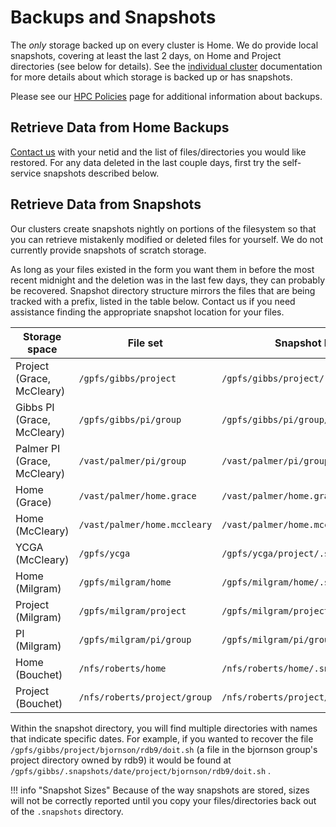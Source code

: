 # Backups and Snapshots

The _only_ storage backed up on every cluster is Home. We do provide local snapshots, covering at least the last 2 days, on Home and Project directories (see below for details). See the [individual cluster](/clusters) documentation for more details about which storage is backed up or has snapshots. 

Please see our [HPC Policies](https://research.computing.yale.edu/services/high-performance-computing/hpc-policies#Backups) page for additional information about backups. 

## Retrieve Data from Home Backups

[Contact us](/#get-help) with your netid and the list of files/directories you would like restored. For any data deleted in the last couple days, first try the self-service snapshots described below.

## Retrieve Data from Snapshots

Our clusters create snapshots nightly on portions of the filesystem so that you can retrieve mistakenly modified or deleted files for yourself. We do not currently provide snapshots of scratch storage.

As long as your files existed in the form you want them in before the most recent midnight and the deletion was in the last few days, they can probably be recovered. Snapshot directory structure mirrors the files that are being tracked with a prefix, listed in the table below. Contact us if you need assistance finding the appropriate snapshot location for your files.

| Storage space               | File set                     | Snapshot Prefix                        |
| --------------------------- | ---------------------------- | -------------------------------------- |
| Project (Grace, McCleary)   | `/gpfs/gibbs/project`        | `/gpfs/gibbs/project/.snapshots`       |
| Gibbs PI (Grace, McCleary)  | `/gpfs/gibbs/pi/group`       | `/gpfs/gibbs/pi/group/.snapshots`      |
| Palmer PI (Grace, McCleary) | `/vast/palmer/pi/group`      | `/vast/palmer/pi/group/.snapshot`      |
| Home (Grace)                | `/vast/palmer/home.grace`    | `/vast/palmer/home.grace/.snapshot`    |
| Home (McCleary)             | `/vast/palmer/home.mccleary` | `/vast/palmer/home.mccleary/.snapshot` |
| YCGA (McCleary)             | `/gpfs/ycga`                 | `/gpfs/ycga/project/.snapshots`        |
| Home (Milgram)              | `/gpfs/milgram/home`         | `/gpfs/milgram/home/.snapshots`        |
| Project (Milgram)           | `/gpfs/milgram/project`      | `/gpfs/milgram/project/.snapshots`     |
| PI (Milgram)                | `/gpfs/milgram/pi/group`     | `/gpfs/milgram/pi/group/.snapshots`    |
| Home (Bouchet)              | `/nfs/roberts/home`          | `/nfs/roberts/home/.snapshot`          |
| Project (Bouchet)           | `/nfs/roberts/project/group` | `/nfs/roberts/project/group/.snapshot` | 

Within the snapshot directory, you will find multiple directories with names that indicate specific dates. For example, if you wanted to recover the file `/gpfs/gibbs/project/bjornson/rdb9/doit.sh` (a file in the bjornson group's project directory owned by rdb9) it would be found at `/gpfs/gibbs/.snapshots/date/project/bjornson/rdb9/doit.sh` .

!!! info "Snapshot Sizes"
    Because of the way snapshots are stored, sizes will not be correctly reported until you copy your files/directories back out of the `.snapshots` directory.
